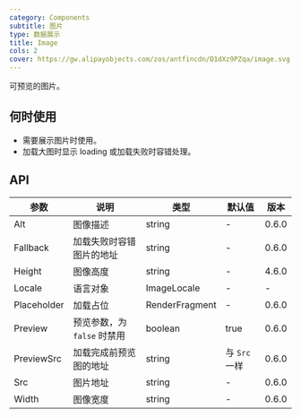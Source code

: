 ```yaml
---
category: Components
subtitle: 图片
type: 数据展示
title: Image
cols: 2
cover: https://gw.alipayobjects.com/zos/antfincdn/D1dXz9PZqa/image.svg
---
```


可预览的图片。

## 何时使用

- 需要展示图片时使用。
- 加载大图时显示 loading 或加载失败时容错处理。

## API

| 参数 | 说明 | 类型 | 默认值 | 版本 |
| --- | --- | --- | --- | --- |
| Alt | 图像描述 | string | - | 0.6.0 |
| Fallback | 加载失败时容错图片的地址 | string | - | 0.6.0 |
| Height | 图像高度 | string | - | 4.6.0 |
| Locale | 语言对象 | ImageLocale | - |- |
| Placeholder | 加载占位 | RenderFragment | - | 0.6.0 |
| Preview | 预览参数，为 `false` 时禁用 | boolean | true | 0.6.0 |
| PreviewSrc | 加载完成前预览图的地址 | string | 与 `Src` 一样 | 0.6.0 |
| Src | 图片地址 | string | - | 0.6.0 |
| Width | 图像宽度 | string | - | 0.6.0 |
